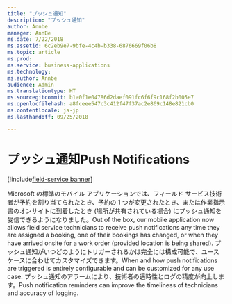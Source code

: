 ```yaml
---
title: "プッシュ通知"
description: "プッシュ通知"
author: Annbe
manager: AnnBe
ms.date: 7/22/2018
ms.assetid: 6c2eb9e7-9bfe-4c4b-b338-6876669f06b8
ms.topic: article
ms.prod: 
ms.service: business-applications
ms.technology: 
ms.author: Annbe
audience: Admin
ms.translationtype: HT
ms.sourcegitcommit: b1a0f1e04786d2daef091fc6f6f9c168f2b005e7
ms.openlocfilehash: a8fceee547c3c412f47f37ac2e869c148e821cb0
ms.contentlocale: ja-jp
ms.lasthandoff: 09/25/2018

---
```


#  <a name="push-notifications"></a><span data-ttu-id="e4865-103">プッシュ通知</span><span class="sxs-lookup"><span data-stu-id="e4865-103">Push Notifications</span></span>

[!include[field-service banner](../../../includes/field-service.md)]



<span data-ttu-id="e4865-104">Microsoft の標準のモバイル アプリケーションでは、フィールド サービス技術者が予約を割り当てられたとき、予約の 1 つが変更されたとき、または作業指示書のオンサイトに到着したとき (場所が共有されている場合) にプッシュ通知を受信できるようになりました。</span><span class="sxs-lookup"><span data-stu-id="e4865-104">Out of the box, our mobile application now allows field service technicians to receive push notifications any time they are assigned a booking, one of their bookings has changed, or when they have arrived onsite for a work order (provided location is being shared).</span></span> <span data-ttu-id="e4865-105">プッシュ通知がいつどのようにトリガーされるかは完全には構成可能で、ユース ケースに合わせてカスタマイズできます。</span><span class="sxs-lookup"><span data-stu-id="e4865-105">When and how push notifications are triggered is entirely configurable and can be customized for any use case.</span></span> <span data-ttu-id="e4865-106">プッシュ通知のアラームにより、技術者の適時性とログの精度が向上します。</span><span class="sxs-lookup"><span data-stu-id="e4865-106">Push notification reminders can improve the timeliness of technicians and accuracy of logging.</span></span>

